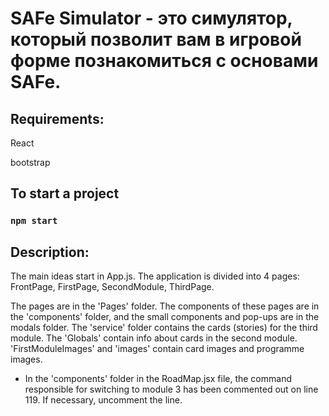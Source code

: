 # SAFe Simulator - это симулятор, который позволит вам в игровой форме познакомиться с основами SAFe.

## Requirements: 
React

bootstrap

## To start a project
### `npm start`

## Description:
The main ideas start in App.js. The application is divided into 4 pages: FrontPage, FirstPage, SecondModule, ThirdPage. 

The pages are in the 'Pages' folder. The components of these pages are in the 'components' folder, and the small components and pop-ups are in the modals folder. The 'service' folder contains the cards (stories) for the third module. The 'Globals' contain info about cards in the second module. 'FirstModuleImages' and 'images' contain card images and programme images.

* In the 'components' folder in the RoadMap.jsx file, the command responsible for switching to module 3 has been commented out on line 119. If necessary, uncomment the line.
